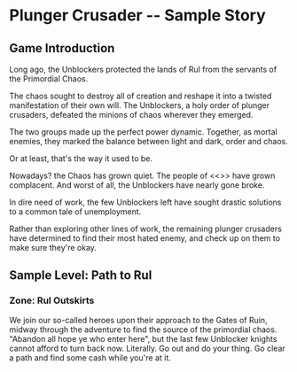 # Plunger Crusader -- Sample Story

## Game Introduction

Long ago, the Unblockers protected the lands of Rul from the servants of the Primordial Chaos.

The chaos sought to destroy all of creation and reshape it into a twisted manifestation of their own will. The Unblockers, a holy order of plunger crusaders, defeated the minions of chaos wherever they emerged.

The two groups made up the perfect power dynamic. Together, as mortal enemies, they marked the balance between light and dark, order and chaos.

Or at least, that's the way it used to be.

Nowadays? the Chaos has grown quiet. The people of <<>> have grown complacent. And worst of all, the Unblockers have nearly gone broke.

In dire need of work, the few Unblockers left have sought drastic solutions to a common tale of unemployment.

Rather than exploring other lines of work, the remaining plunger crusaders have determined to find their most hated enemy, and check up on them to make sure they're okay.

## Sample Level: Path to Rul

### Zone: Rul Outskirts

We join our so-called heroes upon their approach to the Gates of Ruin, midway through the adventure to find the source of the primordial chaos. "Abandon all hope ye who enter here", but the last few Unblocker knights cannot afford to turn back now. Literally. Go out and do your thing. Go clear a path and find some cash while you're at it.
